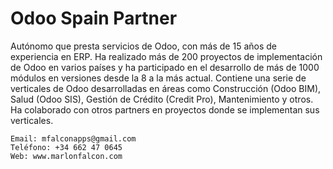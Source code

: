# Odoo Spain Partner
Autónomo que presta servicios de Odoo, con más de 15 años de experiencia en ERP. Ha realizado más de 200 proyectos de implementación de Odoo en varios países y ha participado en el desarrollo de más de 1000 módulos en versiones desde la 8 a la más actual. Contiene una serie de verticales de Odoo desarrolladas en áreas como Construcción (Odoo BIM), Salud (Odoo SIS), Gestión de Crédito (Credit Pro), Mantenimiento y otros. Ha colaborado con otros partners en proyectos donde se implementan sus verticales.

```
Email: mfalconapps@gmail.com
Teléfono: +34 662 47 0645
Web: www.marlonfalcon.com
```
